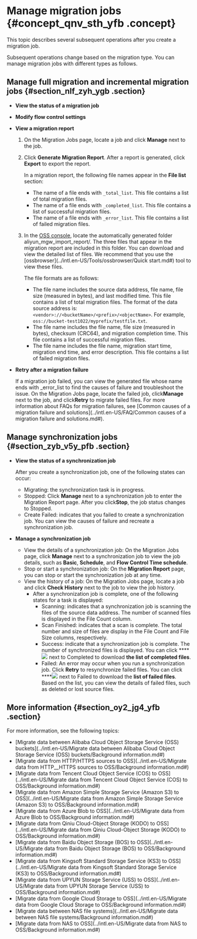 # Manage migration jobs {#concept_qnv_sth_yfb .concept}

This topic describes several subsequent operations after you create a migration job.

Subsequent operations change based on the migration type. You can manage migration jobs with different types as follows.

## Manage full migration and incremental migration jobs {#section_nlf_zyh_ygb .section}

-   **View the status of a migration job** 
-   **Modify flow control settings** 
-   **View a migration report** 
    1.  On the Migration Jobs page, locate a job and click **Manage** next to the job.
    2.  Click **Generate Migration Report**. After a report is generated, click **Export** to export the report.

        In a migration report, the following file names appear in the **File list** section:

        -   The name of a file ends with `_total_list`. This file contains a list of total migration files.
        -   The name of a file ends with `_completed_list`. This file contains a list of successful migration files.
        -   The name of a file ends with `_error_list`. This file contains a list of failed migration files.
    3.  In the [OSS console](https://oss.console.aliyun.com), locate the automatically generated folder aliyun\_mgw\_import\_report/. The three files that appear in the migration report are included in this folder. You can download and view the detailed list of files. We recommend that you use the [ossbrowser](../intl.en-US/Tools/ossbrowser/Quick start.md#) tool to view these files.

        The file formats are as follows:

        -   The file name includes the source data address, file name, file size \(measured in bytes\), and last modified time. This file contains a list of total migration files. The format of the data source address is: `<vendor>://<bucketName>/<prefix>/<objectName>`. For example, `oss://bucket-test1022/myprefix/testfile.txt`.
        -   The file name includes the file name, file size \(measured in bytes\), checksum \(CRC64\), and migration completion time. This file contains a list of successful migration files.
        -   The file name includes the file name, migration start time, migration end time, and error description. This file contains a list of failed migration files.
-   **Retry after a migration failure** 

    If a migration job failed, you can view the generated file whose name ends with \_error\_list to find the causes of failure and troubleshoot the issue. On the Migration Jobs page, locate the failed job, click**Manage** next to the job, and click**Retry** to migrate failed files. For more information about FAQs for migration failures, see [Common causes of a migration failure and solutions](../intl.en-US/FAQ/Common causes of a migration failure and solutions.md#).


## Manage synchronization jobs {#section_zyb_v5y_pfb .section}

-   **View the status of a synchronization job** 

    After you create a synchronization job, one of the following states can occur:

    -   Migrating: the synchronization task is in progress.
    -   Stopped: Click **Manage** next to a synchronization job to enter the Migration Report page. After you click**Stop**, the job status changes to Stopped.
    -   Create Failed: indicates that you failed to create a synchronization job. You can view the causes of failure and recreate a synchronization job.
-   **Manage a synchronization job** 
    -   View the details of a synchronization job: On the Migration Jobs page, click **Manage** next to a synchronization job to view the job details, such as **Basic**, **Schedule**, and **Flow Control Time schedule**.
    -   Stop or start a synchronization job: On the **Migration Report** page, you can stop or start the synchronization job at any time.
    -   View the history of a job: On the Migration Jobs page, locate a job and click **Check History** next to the job to view the job history.
        -   After a synchronization job is complete, one of the following states for a task is displayed:
            -   Scanning: indicates that a synchronization job is scanning the files of the source data address. The number of scanned files is displayed in the File Count column.
            -   Scan Finished: indicates that a scan is complete. The total number and size of files are display in the File Count and File Size columns, respectively.
            -   Success: indicate that a synchronization job is complete. The number of synchronized files is displayed. You can click ****![](http://static-aliyun-doc.oss-cn-hangzhou.aliyuncs.com/assets/img/65251/155953194633279_en-US.png) next to Completed to download **the list of completed files**.
            -   Failed: An error may occur when you run a synchronization job. Click **Retry** to resynchronize failed files. You can click ****![](http://static-aliyun-doc.oss-cn-hangzhou.aliyuncs.com/assets/img/65251/155953194633279_en-US.png) next to Failed to download the **list of failed files**. Based on the list, you can view the details of failed files, such as deleted or lost source files.

## More information {#section_oy2_jg4_yfb .section}

For more information, see the following topics:

-   [Migrate data between Alibaba Cloud Object Storage Service \(OSS\) buckets](../intl.en-US/Migrate data between Alibaba Cloud Object Storage Service (OSS) buckets/Background information.md#)
-   [Migrate data from HTTP/HTTPS sources to OSS](../intl.en-US/Migrate data from HTTP__HTTPS sources to OSS/Background information.md#)
-   [Migrate data from Tencent Cloud Object Service \(COS\) to OSS](../intl.en-US/Migrate data from Tencent Cloud Object Service (COS) to OSS/Background information.md#)
-   [Migrate data from Amazon Simple Storage Service \(Amazon S3\) to OSS](../intl.en-US/Migrate data from Amazon Simple Storage Service (Amazon S3) to OSS/Background information.md#)
-   [Migrate data from Azure Blob to OSS](../intl.en-US/Migrate data from Azure Blob to OSS/Background information.md#)
-   [Migrate data from Qiniu Cloud-Object Storage \(KODO\) to OSS](../intl.en-US/Migrate data from Qiniu Cloud-Object Storage (KODO) to OSS/Background information.md#)
-   [Migrate data from Baidu Object Storage \(BOS\) to OSS](../intl.en-US/Migrate data from Baidu Object Storage (BOS) to OSS/Background information.md#)
-   [Migrate data from Kingsoft Standard Storage Service \(KS3\) to OSS](../intl.en-US/Migrate data from Kingsoft Standard Storage Service (KS3) to OSS/Background information.md#)
-   [Migrate data from UPYUN Storage Service \(USS\) to OSS](../intl.en-US/Migrate data from UPYUN Storage Service (USS) to OSS/Background information.md#)
-   [Migrate data from Google Cloud Storage to OSS](../intl.en-US/Migrate data from Google Cloud Storage to OSS/Background information.md#)
-   [Migrate data between NAS file systems](../intl.en-US/Migrate data between NAS file systems/Background information.md#)
-   [Migrate data from NAS to OSS](../intl.en-US/Migrate data from NAS to OSS/Background information.md#)

